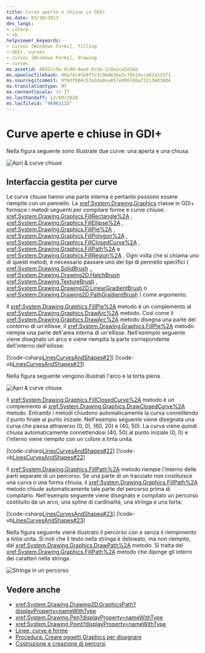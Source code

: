 ```yaml
---
title: Curve aperte e chiuse in GDI+
ms.date: 03/30/2017
dev_langs:
- csharp
- vb
helpviewer_keywords:
- curves [Windows Forms], filling
- GDI+, curves
- curves [Windows Forms], drawing
- curves
ms.assetid: 08d2cc9a-dc9d-4eed-bcbb-2c8e2ca5d3ae
ms.openlocfilehash: 06afdc4549f7c3c9b0636e5c7052dcca87a153f1
ms.sourcegitcommit: 9f6df084c53a3da0ea657ed0d708a72213683084
ms.translationtype: MT
ms.contentlocale: it-IT
ms.lasthandoff: 12/09/2020
ms.locfileid: "96963115"
---
```

# <a name="open-and-closed-curves-in-gdi"></a>Curve aperte e chiuse in GDI+
Nella figura seguente sono illustrate due curve: una aperta e una chiusa.  
  
 ![Apri & curve chiuse](./media/aboutgdip02-art24.gif "Aboutgdip02_art24")  
  
## <a name="managed-interface-for-curves"></a>Interfaccia gestita per curve  
 Le curve chiuse hanno una parte interna e pertanto possono essere riempite con un pennello. La <xref:System.Drawing.Graphics> classe in GDI+ fornisce i metodi seguenti per compilare forme e curve chiuse: <xref:System.Drawing.Graphics.FillRectangle%2A> , <xref:System.Drawing.Graphics.FillEllipse%2A> , <xref:System.Drawing.Graphics.FillPie%2A> , <xref:System.Drawing.Graphics.FillPolygon%2A> , <xref:System.Drawing.Graphics.FillClosedCurve%2A> , <xref:System.Drawing.Graphics.FillPath%2A> e <xref:System.Drawing.Graphics.FillRegion%2A> . Ogni volta che si chiama uno di questi metodi, è necessario passare uno dei tipi di pennello specifici ( <xref:System.Drawing.SolidBrush> ,, <xref:System.Drawing.Drawing2D.HatchBrush> <xref:System.Drawing.TextureBrush> , <xref:System.Drawing.Drawing2D.LinearGradientBrush> o <xref:System.Drawing.Drawing2D.PathGradientBrush> ) come argomento.  
  
 Il <xref:System.Drawing.Graphics.FillPie%2A> metodo è un complemento al <xref:System.Drawing.Graphics.DrawArc%2A> metodo. Così come il <xref:System.Drawing.Graphics.DrawArc%2A> metodo disegna una parte del contorno di un'ellisse, il <xref:System.Drawing.Graphics.FillPie%2A> metodo riempie una parte dell'area interna di un'ellisse. Nell'esempio seguente viene disegnato un arco e viene riempita la parte corrispondente dell'interno dell'ellisse:  
  
 [!code-csharp[LinesCurvesAndShapes#21](~/samples/snippets/csharp/VS_Snippets_Winforms/LinesCurvesAndShapes/CS/Class1.cs#21)]
 [!code-vb[LinesCurvesAndShapes#21](~/samples/snippets/visualbasic/VS_Snippets_Winforms/LinesCurvesAndShapes/VB/Class1.vb#21)]  
  
 Nella figura seguente vengono illustrati l'arco e la torta piena.  
  
 ![Apri & curve chiuse](./media/aboutgdip02-art25.gif "Aboutgdip02_art25")  
  
 Il <xref:System.Drawing.Graphics.FillClosedCurve%2A> metodo è un complemento al <xref:System.Drawing.Graphics.DrawClosedCurve%2A> metodo. Entrambi i metodi chiudono automaticamente la curva connettendo il punto finale al punto iniziale. Nell'esempio seguente viene disegnata una curva che passa attraverso (0, 0), (60, 20) e (40, 50). La curva viene quindi chiusa automaticamente connettendosi (40, 50) al punto iniziale (0, 0) e l'interno viene riempito con un colore a tinta unita.  
  
 [!code-csharp[LinesCurvesAndShapes#22](~/samples/snippets/csharp/VS_Snippets_Winforms/LinesCurvesAndShapes/CS/Class1.cs#22)]
 [!code-vb[LinesCurvesAndShapes#22](~/samples/snippets/visualbasic/VS_Snippets_Winforms/LinesCurvesAndShapes/VB/Class1.vb#22)]  
  
 Il <xref:System.Drawing.Graphics.FillPath%2A> metodo riempie l'interno delle parti separate di un percorso. Se una parte di un tracciato non costituisce una curva o una forma chiusa, il <xref:System.Drawing.Graphics.FillPath%2A> metodo chiude automaticamente tale parte del percorso prima di compilarlo. Nell'esempio seguente viene disegnato e compilato un percorso costituito da un arco, una spline di cardinalità, una stringa e una torta:  
  
 [!code-csharp[LinesCurvesAndShapes#23](~/samples/snippets/csharp/VS_Snippets_Winforms/LinesCurvesAndShapes/CS/Class1.cs#23)]
 [!code-vb[LinesCurvesAndShapes#23](~/samples/snippets/visualbasic/VS_Snippets_Winforms/LinesCurvesAndShapes/VB/Class1.vb#23)]  
  
 Nella figura seguente viene illustrato il percorso con e senza il riempimento a tinta unita. Si noti che il testo nella stringa è delineato, ma non riempito, dal <xref:System.Drawing.Graphics.DrawPath%2A> metodo. Si tratta del <xref:System.Drawing.Graphics.FillPath%2A> metodo che dipinge gli interni dei caratteri nella stringa.  
  
 ![Stringa in un percorso](./media/aboutgdip02-art26.gif "Aboutgdip02_art26")  
  
## <a name="see-also"></a>Vedere anche

- <xref:System.Drawing.Drawing2D.GraphicsPath?displayProperty=nameWithType>
- <xref:System.Drawing.Pen?displayProperty=nameWithType>
- <xref:System.Drawing.Point?displayProperty=nameWithType>
- [Linee, curve e forme](lines-curves-and-shapes.md)
- [Procedura: Creare oggetti Graphics per disegnare](how-to-create-graphics-objects-for-drawing.md)
- [Costruzione e creazione di percorsi](constructing-and-drawing-paths.md)
